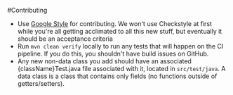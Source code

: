 #Contributing

* Use [Google Style](https://medium.com/swlh/configuring-google-style-guide-for-java-for-intellij-c727af4ef248) for contributing.
  We won't use Checkstyle at first while you're all getting acclimated to all this new stuff, but eventually it should be an acceptance criteria
* Run `mvn clean verify` locally to run any tests that will happen on the CI pipeline. If you do this, you shouldn't have build issues on GitHub.
* Any new non-data class you add should have an associated {className}Test.java file associated with it, located in `src/test/java`. A data class
is a class that contains only fields (no functions outside of getters/setters).